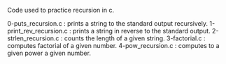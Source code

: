 Code used to practice recursion in c.

0-puts_recursion.c : prints a string to the standard output recursively.
1-print_rev_recursion.c : prints a string in reverse to the standard output.
2-strlen_recursion.c : counts the length of a given string.
3-factorial.c : computes factorial of a given number.
4-pow_recursion.c : computes to a given power a given number.
